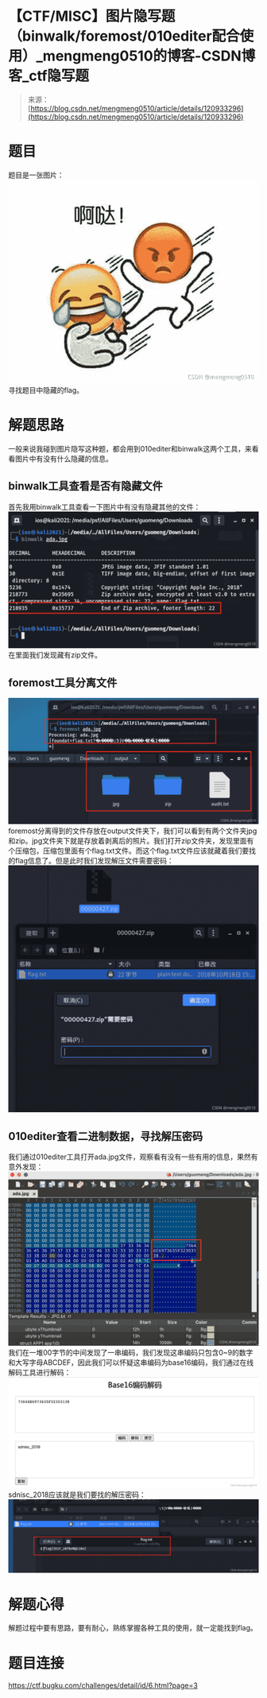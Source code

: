 <!--yml
category: 未分类
date: 2022-04-26 14:43:42
-->

# 【CTF/MISC】图片隐写题（binwalk/foremost/010editer配合使用）_mengmeng0510的博客-CSDN博客_ctf隐写题

> 来源：[https://blog.csdn.net/mengmeng0510/article/details/120933296](https://blog.csdn.net/mengmeng0510/article/details/120933296)

# 题目

题目是一张图片：
![在这里插入图片描述](img/71e24276633d6aaea9eed79c1cd6aa39.png)
寻找题目中隐藏的flag。

# 解题思路

一般来说我碰到图片隐写这种题，都会用到010editer和binwalk这两个工具，来看看图片中有没有什么隐藏的信息。

## binwalk工具查看是否有隐藏文件

首先我用binwalk工具查看一下图片中有没有隐藏其他的文件：
![在这里插入图片描述](img/a5f7994851034d9d2b511dd7019623fc.png)
在里面我们发现藏有zip文件。

## foremost工具分离文件

![在这里插入图片描述](img/a28320f2d95b8f3b0543661ccebe5a2c.png)
foremost分离得到的文件存放在output文件夹下，我们可以看到有两个文件夹jpg和zip。jpg文件夹下就是存放着剥离后的照片。我们打开zip文件夹，发现里面有个压缩包，压缩包里面有个flag.txt文件。而这个flag.txt文件应该就藏着我们要找的flag信息了。但是此时我们发现解压文件需要密码：
![在这里插入图片描述](img/b0c2c1d141e0c8149f4d0ab7a4bfdc03.png)

## 010editer查看二进制数据，寻找解压密码

我们通过010editer工具打开ada.jpg文件，观察看有没有一些有用的信息，果然有意外发现：
![在这里插入图片描述](img/760d80df04e7a6806528f1a5f6ef242b.png)
我们在一堆00字节的中间发现了一串编码，我们发现这串编码只包含0~9的数字和大写字母ABCDEF，因此我们可以怀疑这串编码为base16编码，我们通过在线解码工具进行解码：
![在这里插入图片描述](img/077e253f2652443ac0612d7a1856420e.png)
sdnisc_2018应该就是我们要找的解压密码：
![在这里插入图片描述](img/70d866ef78455d6227b0e019323b155e.png)

# 解题心得

解题过程中要有思路，要有耐心，熟练掌握各种工具的使用，就一定能找到flag。

# 题目连接

https://ctf.bugku.com/challenges/detail/id/6.html?page=3